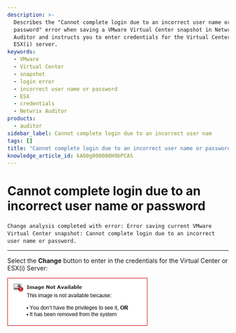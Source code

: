 ```yaml
---
description: >-
  Describes the "Cannot complete login due to an incorrect user name or
  password" error when saving a VMware Virtual Center snapshot in Netwrix
  Auditor and instructs you to enter credentials for the Virtual Center or
  ESX(i) server.
keywords:
  - VMware
  - Virtual Center
  - snapshot
  - login error
  - incorrect user name or password
  - ESX
  - credentials
  - Netwrix Auditor
products:
  - auditor
sidebar_label: Cannot complete login due to an incorrect user nam
tags: []
title: "Cannot complete login due to an incorrect user name or password"
knowledge_article_id: kA00g000000H9bPCAS
---
```


# Cannot complete login due to an incorrect user name or password

`Change analysis completed with error: Error saving current VMware Virtual Center snapshot: Cannot complete login due to an incorrect user name or password.`

---

Select the **Change** button to enter in the credentials for the Virtual Center or ESX(i) Server:

![User-added](images/servlet_image_3823966b1661.png)
